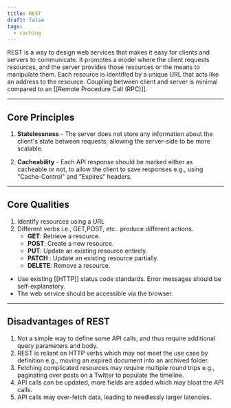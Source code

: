 ```yaml
---
title: REST
draft: false
tags:
  - caching
---
```

REST is a way to design web services that makes it easy for clients and servers to communicate. It promotes a model where the client requests resources, and the server provides those resources or the means to manipulate them. Each resource is identified by a unique URL that acts like an address to the resource. Coupling between client and server is minimal compared to an [[Remote Procedure Call (RPC)]].


---

## Core Principles

1. **Statelessness** - The server does not store any information about the client's state between requests, allowing the server-side to be more scalable.

2. **Cacheability** - Each API response should be marked either as cacheable or not, to allow the client to save responses e.g., using "Cache-Control" and "Expires" headers.

---

## Core Qualities

1. Identify resources using a URL
2. Different verbs i.e., GET,POST, etc.. produce different actions.
	- **GET**: Retrieve a resource.
	- **POST**: Create a new resource.
	- **PUT**: Update an existing resource entirely.
	- **PATCH** : Update an existing resource partially.
	- **DELETE**: Remove a resource.
- Use existing [[HTTP]] status code standards. Error messages should be self-explanatory.
- The web service should be accessible via the browser.

---

## Disadvantages of REST

1. Not a simple way to define some API calls, and thus require additional query parameters and body.
2. REST is reliant on HTTP verbs which may not meet the use case by definition e.g., moving an expired document into an archived folder.
3. Fetching complicated resources may require multiple round trips e.g., paginating over posts on a Twitter to populate the timeline.
4. API calls can be updated, more fields are added which may bloat the API calls.
5. API calls may over-fetch data, leading to needlessly larger latencies.